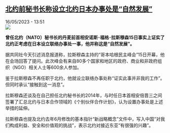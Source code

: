 <!--1684239302000-->
[北约前秘书长称设立北约日本办事处是“自然发展”](https://www.rfi.fr/cn/%E4%BA%9A%E6%B4%B2/20230516-%E5%8C%97%E7%BA%A6%E5%89%8D%E7%A7%98%E4%B9%A6%E9%95%BF%E7%A7%B0%E8%AE%BE%E7%AB%8B%E5%8C%97%E7%BA%A6%E6%97%A5%E6%9C%AC%E5%8A%9E%E4%BA%8B%E5%A4%84%E6%98%AF-%E8%87%AA%E7%84%B6%E5%8F%91%E5%B1%95)
------

<div>16/05/2023 - 13:51</div><img src="https://s.rfi.fr/media/display/67954e84-e37b-11ed-9b3e-005056a90284/w:1280/p:16x9/2023-04-04T083006Z_562341124_RC2K70AB05ZZ_RTRMADP_3_UKRAINE-CRISIS-NATO.JPG"><p><strong>曾任北约（NATO）秘书长的丹麦前首相安诺斯･福格･拉斯穆森15日事实上证实了北约正考虑在日本设立联络办事处一事，他并称这是“自然发展”。                    </strong></p><div><p>据共同社今天引述消息报道称，拉斯穆森主持的“哥本哈根民主峰会”15日开幕，他在会场回答了提问。此次峰会有来自80多个国家和地区的政府、商业和非政府组织（NGO）相关人士等600余人参加。</p><p>鉴于拉斯穆森不再任职于北约，他就设立联络办事处称“证实此事并非我的工作”。但同时承认“接触到这一消息”。</p><p>拉斯穆森还谈及在自己担任北约秘书长的2014年，与时任日本首相安倍晋三之间签署了汇总北约与日本合作领域的《个别伙伴合作计划》，认为设置办事处是上述举措的延伸。</p><p>拉斯穆森也提及北约去年6月修改的基本指针“新战略概念”文件中，写入中国“对我们构成利益、安全和价值观的挑战”，表示北约对接近东亚“有很强的兴趣”。</p><div data-selfpromo-newsletter></div><div data-selfpromo-app></div></div>
